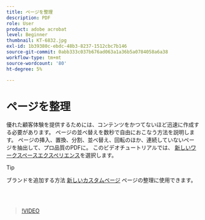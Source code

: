 ```yaml
---
title: ページを整理
description: PDF
role: User
product: adobe acrobat
level: Beginner
thumbnail: KT-6832.jpg
exl-id: 1b39380c-ebdc-48b3-8237-1512cbc7b146
source-git-commit: 0abb333c037b676ad063a1a36b5a0784058a6a38
workflow-type: tm+mt
source-wordcount: '80'
ht-degree: 5%

---
```


# ページを整理

優れた顧客体験を提供するためには、コンテンツをかつてないほど迅速に作成する必要があります。 ページの並べ替えを数秒で自由におこなう方法を説明します。 ページの挿入、置換、分割、並べ替え、回転のほか、連続していないページを抽出して、プロ品質のPDFに。 このビデオチュートリアルでは、 [新しいワークスペースエクスペリエンス](new-workspace.md)を選択します。

>[!TIP]
>
>ブランドを追加する方法 [新しいカスタムページ](add-custom-page.md) ページの整理に使用できます。

<br> 

>[!VIDEO](https://video.tv.adobe.com/v/3409022?hidetitle=true)